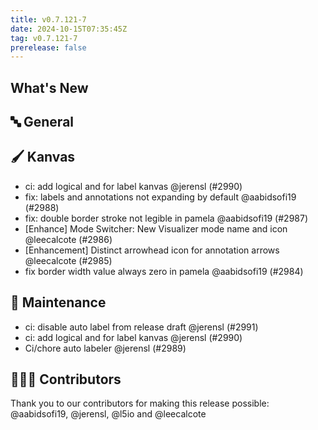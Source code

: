 ```yaml
---
title: v0.7.121-7
date: 2024-10-15T07:35:45Z
tag: v0.7.121-7
prerelease: false
---
```


## What's New
## 🔤 General
## 🖌️ Kanvas

- ci: add logical and for label kanvas @jerensl (#2990)
- fix: labels and annotations not expanding by default @aabidsofi19 (#2988)
- fix: double border stroke not legible in pamela @aabidsofi19 (#2987)
- [Enhance] Mode Switcher: New Visualizer mode name and icon @leecalcote (#2986)
- [Enhancement] Distinct arrowhead icon for annotation arrows @leecalcote (#2985)
- fix border width value always zero in pamela @aabidsofi19 (#2984)

## 🧰 Maintenance

- ci: disable auto label from release draft @jerensl (#2991)
- ci: add logical and for label kanvas @jerensl (#2990)
- Ci/chore auto labeler @jerensl (#2989)

## 👨🏽‍💻 Contributors

Thank you to our contributors for making this release possible:
@aabidsofi19, @jerensl, @l5io and @leecalcote
